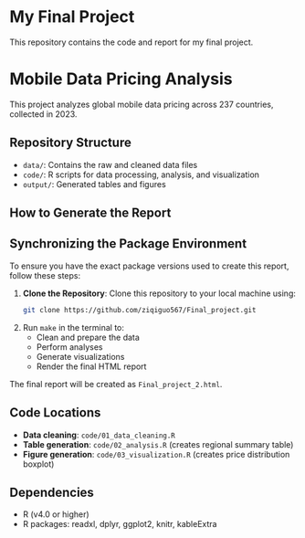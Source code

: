 # My Final Project

This repository contains the code and report for my final project.

# Mobile Data Pricing Analysis

This project analyzes global mobile data pricing across 237 countries, collected in 2023.

## Repository Structure

- `data/`: Contains the raw and cleaned data files
- `code/`: R scripts for data processing, analysis, and visualization
- `output/`: Generated tables and figures


## How to Generate the Report

## Synchronizing the Package Environment
To ensure you have the exact package versions used to create this report, follow these steps:

1. **Clone the Repository**: Clone this repository to your local machine using:
   ```bash
   git clone https://github.com/ziqiguo567/Final_project.git
2. Run `make` in the terminal to:
   - Clean and prepare the data
   - Perform analyses
   - Generate visualizations
   - Render the final HTML report

The final report will be created as `Final_project_2.html`.

## Code Locations

- **Data cleaning**: `code/01_data_cleaning.R`
- **Table generation**: `code/02_analysis.R` (creates regional summary table)
- **Figure generation**: `code/03_visualization.R` (creates price distribution boxplot)

## Dependencies

- R (v4.0 or higher)
- R packages: readxl, dplyr, ggplot2, knitr, kableExtra